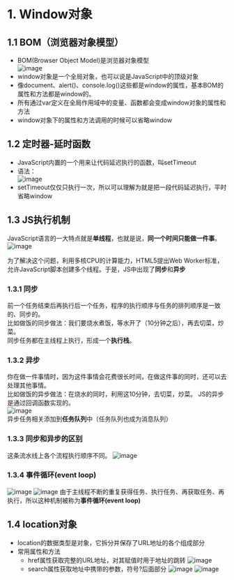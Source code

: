 # 1. Window对象

## 1.1 BOM（浏览器对象模型）
 - BOM(Browser Object Model)是浏览器对象模型  
![image](https://github.com/Happy-jianghui/Frontend-Learning/assets/98568967/c706f1e7-3f1d-4665-8bd7-a497bd63d4ca)
 - window对象是一个全局对象，也可以说是JavaScript中的顶级对象
 - 像document、alert()、console.log()这些都是window的属性，基本BOM的属性和方法都是window的。
 - 所有通过var定义在全局作用域中的变量、函数都会变成window对象的属性和方法
 - window对象下的属性和方法调用的时候可以省略window

## 1.2 定时器-延时函数
 - JavaScript内置的一个用来让代码延迟执行的函数，叫setTimeout
 - 语法：  
![image](https://github.com/Happy-jianghui/Frontend-Learning/assets/98568967/3dd8d4f0-4864-4a63-a7a6-91c1f98cd750)
 - setTimeout仅仅只执行一次，所以可以理解为就是把一段代码延迟执行，平时省略window

## 1.3 JS执行机制
JavaScript语言的一大特点就是**单线程**，也就是说，**同一个时间只能做一件事**。
![image](https://github.com/Happy-jianghui/Frontend-Learning/assets/98568967/83e8f920-c65d-4112-b3a4-d7bc7ec9c553)

为了解决这个问题，利用多核CPU的计算能力，HTML5提出Web Worker标准，允许JavaScript脚本创建多个线程。于是，JS中出现了**同步**和**异步**

### 1.3.1 同步
前一个任务结束后再执行后一个任务，程序的执行顺序与任务的排列顺序是一致的、同步的。  
比如做饭的同步做法：我们要烧水煮饭，等水开了（10分钟之后），再去切菜，炒菜。  
同步任务都在主线程上执行，形成一个**执行栈**。

### 1.3.2 异步
你在做一件事情时，因为这件事情会花费很长时间，在做这件事的同时，还可以去处理其他事情。  
比如做饭的异步做法：在烧水的同时，利用这10分钟，去切菜，炒菜。 
JS的异步是通过回调函数实现的。  
![image](https://github.com/Happy-jianghui/Frontend-Learning/assets/98568967/c2dea049-b244-4ef6-8b62-92946def7cda)  
异步任务相关添加到**任务队列**中（任务队列也成为消息队列）

### 1.3.3 同步和异步的区别
这条流水线上各个流程执行顺序不同。
![image](https://github.com/Happy-jianghui/Frontend-Learning/assets/98568967/af2d324f-e2b1-4641-8910-48b54b0aeac1)

### 1.3.4 事件循环(event loop)
![image](https://github.com/Happy-jianghui/Frontend-Learning/assets/98568967/2f32640b-9c84-4d7e-b6b3-37e2c0dfa2be)
![image](https://github.com/Happy-jianghui/Frontend-Learning/assets/98568967/e65f5b20-89f6-4dc9-bd64-34316a20ff7e)
由于主线程不断的重复获得任务、执行任务、再获取任务、再执行，所以这种机制被称为**事件循环(event loop)**


## 1.4 location对象
 - location的数据类型是对象，它拆分并保存了URL地址的各个组成部分
 - 常用属性和方法
    - href属性获取完整的URL地址，对其赋值时用于地址的跳转
    ![image](https://github.com/Happy-jianghui/Frontend-Learning/assets/98568967/d9d17200-321f-42b2-a3bb-ea91858c2053)
    - search属性获取地址中携带的参数，符号?后面部分
    ![image](https://github.com/Happy-jianghui/Frontend-Learning/assets/98568967/4d28505b-5584-46de-828a-6070b666aeb9)
    ![image](https://github.com/Happy-jianghui/Frontend-Learning/assets/98568967/fd94c686-b466-478d-8eb6-458f79ed9359)
















